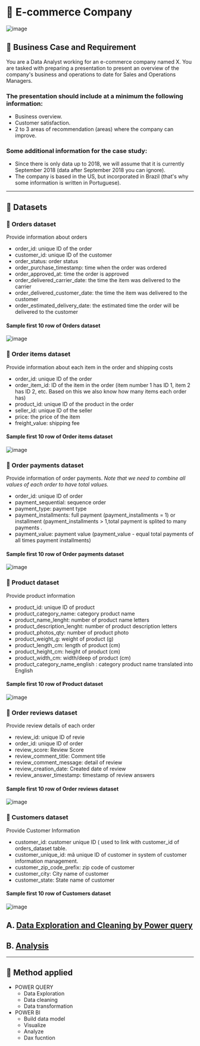 # 🏢 E-commerce Company

![image](https://user-images.githubusercontent.com/120476961/229263876-bd47c7d7-260b-4bf3-9d45-16b8bd648ec0.png)

## 💼 Business Case and Requirement

You are a Data Analyst working for an e-commerce company named X. You are tasked with preparing a presentation to present an overview of the company's business and operations to date for Sales and Operations Managers. 

### The presentation should include at a minimum the following information: 
- Business overview. 
- Customer satisfaction.  
- 2 to 3 areas of recommendation (areas) where the company can improve.

### Some additional information for the case study:
- Since there is only data up to 2018, we will assume that it is currently September 2018 (data after September 2018 you can ignore).
- The company is based in the US, but incorporated in Brazil (that's why some information is written in Portuguese).
---

## 📂 Datasets

### 📎 Orders dataset
Provide information about orders
- order_id: unique ID of the order
- customer_id: unique ID of the customer
- order_status: order status
- order_purchase_timestamp: time when the order was ordered
- order_approved_at: time the order is approved
- order_delivered_carrier_date: the time the item was delivered to the carrier
- order_delivered_customer_date: the time the item was delivered to the customer
- order_estimated_delivery_date: the estimated time the order will be delivered to the customer
#### Sample first 10 row of Orders dataset
![image](https://user-images.githubusercontent.com/120476961/229264008-449a687e-f4da-4af4-8e0b-761a8a1dd848.png)


### 📎 Order items dataset  
Provide information about each item in the order and shipping costs
- order_id: unique ID of the order
- order_item_id: ID of the item in the order (item number 1 has ID 1, item 2 has ID 2, etc. Based on this we also know how many items each order has)
- product_id: unique ID of the product in the order
- seller_id: unique ID of the seller
- price: the price of the item
- freight_value: shipping fee
#### Sample first 10 row of Order items dataset
![image](https://user-images.githubusercontent.com/120476961/229264066-ee559d5a-7e52-49cf-a2eb-a568e5554f1a.png)


### 📎 Order payments dataset
Provide information of order payments.
*Note that we need to combine all values of each order to have total values.*
- order_id: unique ID of order
- payment_sequential: sequence order
- payment_type: payment type
- payment_installments: full payment (payment_installments = 1) or installment (payment_installments > 1,total payment is splited to many payments .
- payment_value: payment value (payment_value - equal total payments of all times payment installments)
#### Sample first 10 row of Order payments dataset
![image](https://user-images.githubusercontent.com/120476961/229264148-77bb4ec3-46f8-47e2-a5ed-668df4d9e0ba.png)

### 📎 Product dataset 
Provide product information
- product_id: unique ID of product
- product_category_name: category product name 
- product_name_lenght: number of product name letters
- product_description_lenght: number of product description letters
- product_photos_qty: number of product photo
- product_weight_g: weight of product  (g)
- product_length_cm: length of product (cm)
- product_height_cm: height of product (cm)
- product_width_cm: width/deep of product (cm)
- product_category_name_english : category product name translated into English
#### Sample first 10 row of Product dataset 
![image](https://user-images.githubusercontent.com/120476961/229264279-3ed109da-b8a8-4539-838d-94042d771604.png)

### 📎 Order reviews dataset 
Provide review details of each order
- review_id: unique ID of revie
- order_id: unique ID of order
- review_score: Review Score
- review_comment_title: Comment title
- review_comment_message: detail of review
- review_creation_date: Created date of review
- review_answer_timestamp: timestamp of review answers
#### Sample first 10 row of Order reviews dataset 
![image](https://user-images.githubusercontent.com/120476961/229264314-c73b0b2c-e625-40b2-aec9-546a06c92073.png)

### 📎 Customers dataset
Provide Customer Information 

- customer_id: customer unique ID ( used to link with customer_id of orders_dataset table.
- customer_unique_id: mã unique ID of customer in system of customer information management. 
- customer_zip_code_prefix: zip code of customer
- customer_city: City name of customer 
- customer_state: State name of customer
#### Sample first 10 row of Customers dataset
![image](https://user-images.githubusercontent.com/120476961/229264328-c46ecdaf-2999-45be-9a82-528b9e127841.png)


## A. [Data Exploration and Cleaning by Power query](https://github.com/beto1810/E-commerce-Company/blob/main/A.Data%20Exploration%20%26%20Cleansing.md)



## B. [Analysis](https://github.com/beto1810/E-commerce-Company/blob/main/B.Analysis.md)

---

## 🔨 Method applied
- POWER QUERY
  - Data Exploration
  - Data cleaning
  - Data transformation
- POWER BI
  - Build data model
  - Visualize
  - Analyze
  - Dax fucntion
